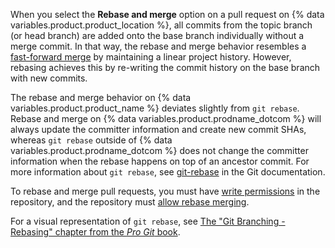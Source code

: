 When you select the **Rebase and merge** option on a pull request on {% data variables.product.product_location %}, all commits from the topic branch (or head branch) are added onto the base branch individually without a merge commit. In that way, the rebase and merge behavior resembles a [fast-forward merge](https://git-scm.com/docs/git-merge#_fast_forward_merge) by maintaining a linear project history. However, rebasing achieves this by re-writing the commit history on the base branch with new commits.

The rebase and merge behavior on {% data variables.product.product_name %} deviates slightly from `git rebase`. Rebase and merge on {% data variables.product.prodname_dotcom %} will always update the committer information and create new commit SHAs, whereas `git rebase` outside of {% data variables.product.prodname_dotcom %} does not change the committer information when the rebase happens on top of an ancestor commit. For more information about `git rebase`, see [git-rebase](https://git-scm.com/docs/git-rebase) in the Git documentation.

To rebase and merge pull requests, you must have [write permissions](/articles/repository-permission-levels-for-an-organization/) in the repository, and the repository must [allow rebase merging](/articles/configuring-commit-rebasing-for-pull-requests/).

For a visual representation of `git rebase`, see [The "Git Branching - Rebasing" chapter from the _Pro Git_ book](https://git-scm.com/book/en/Git-Branching-Rebasing).
